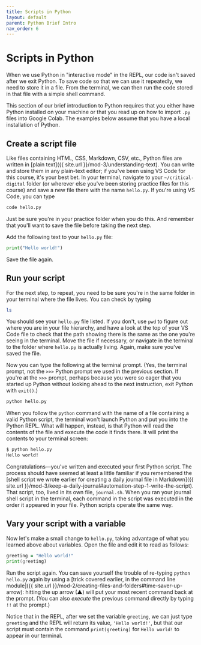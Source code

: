 ```yaml
---
title: Scripts in Python
layout: default
parent: Python Brief Intro
nav_order: 6
---
```

# Scripts in Python

When we use Python in "interactive mode" in the REPL, our code isn't saved after we exit Python. To save code so that we can use it repeatedly, we need to store it in a file. From the terminal, we can then run the code stored in that file with a simple shell command.

This section of our brief introduction to Python requires that you either have Python installed on your machine or that you read up on how to import `.py` files into Google Colab. The examples below assume that you have a local installation of Python.

## Create a script file

Like files containing HTML, CSS, Markdown, CSV, etc., Python files are written in [plain text]({{ site.url }}/mod-3/understanding-text). You can write and store them in any plain-text editor; if you've been using VS Code for this course, it's your best bet. In your terminal, navigate to your `~/critical-digital` folder (or wherever else you've been storing practice files for this course) and save a new file there with the name `hello.py`. If you're using VS Code, you can type

```zsh
code hello.py
```
Just be sure you're in your practice folder when you do this. And remember that you'll want to save the file before taking the next step.

Add the following text to your `hello.py` file:

```python
print("Hello world!")
```
Save the file again.

## Run your script

For the next step, to repeat, you need to be sure you're in the same folder in your terminal where the file lives. You can check by typing

```zsh
ls
```

You should see your `hello.py` file listed. If you don't, use `pwd` to figure out where you are in your file hierarchy, and have a look at the top of your VS Code file to check that the path showing there is the same as the one you're seeing in the terminal. Move the file if necessary, or navigate in the terminal to the folder where `hello.py` is actually living. Again, make sure you've saved the file.

Now you can type the following at the terminal prompt. (Yes, the terminal prompt, not the `>>>` Python prompt we used in the previous section. If you're at the `>>>` prompt, perhaps because you were so eager that you started up Python without looking ahead to the next instruction, exit Python with `exit()`.)

```zsh
python hello.py
```
When you follow the `python` command with the name of a file containing a valid Python script, the terminal won't launch Python and put you into the Python REPL. What will happen, instead, is that Python will read the contents of the file and execute the code it finds there. It will print the contents to your terminal screen:

```zsh
$ python hello.py
Hello world!
```

Congratulations&mdash;you've written and executed your first Python script. The process should have seemed at least a little familiar if you remembered the [shell script we wrote earlier for creating a daily journal file in Markdown]({{ site.url }}/mod-3/keep-a-daily-journal#automation-step-1-write-the-script). That script, too, lived in its own file, `journal.sh`. When you ran your journal shell script in the terminal, each command in the script was executed in the order it appeared in your file. Python scripts operate the same way.

## Vary your script with a variable

Now let's make a small change to `hello.py`, taking advantage of what you learned above about variables. Open the file and edit it to read as follows:

```zsh
greeting = "Hello world!"
print(greeting)
```

Run the script again. You can save yourself the trouble of re-typing `python hello.py` again by using a [trick covered earlier, in the command line module]({{ site.url }}/mod-2/creating-files-and-folders#time-saver-up-arrow): hitting the up arrow (&#x25b2;) will put your most recent command back at the prompt. (You can also *execute* the previous command directly by typing `!!` at the prompt.)

Notice that in the REPL, after we set the variable `greeting`, we can just type `greeting` and the REPL will return its value, `'Hello world!'`, but that our script must contain the command `print(greeting)` for `Hello world!` to appear in our terminal.